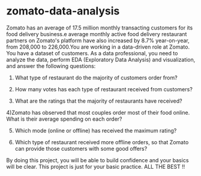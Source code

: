 # zomato-data-analysis

Zomato has an average of 17.5 million monthly transacting customers for its food delivery business.e average monthly active food delivery restaurant partners on Zomato's platform have also increased by 8.7% year-on-year, from 208,000 to 226,000.You are working in a data-driven role at Zomato. You have a dataset of customers. As a data professional, you need to analyze the data, perform EDA (Exploratory Data Analysis) and visualization, and answer the following questions:

1) What type of restaurant do the majority of customers order from?

2) How many votes has each type of restaurant received from customers?

3) What are the ratings that the majority of restaurants have received?

4)Zomato has observed that most couples order most of their food online. What is their average spending on each order?

5) Which mode (online or offline) has received the maximum rating?

6) Which type of restaurant received more offline orders, so that Zomato can provide those customers with some good offers?

By doing this project, you will be able to build confidence and your basics will be clear. This project is just for your basic practice. 
ALL THE BEST !!
